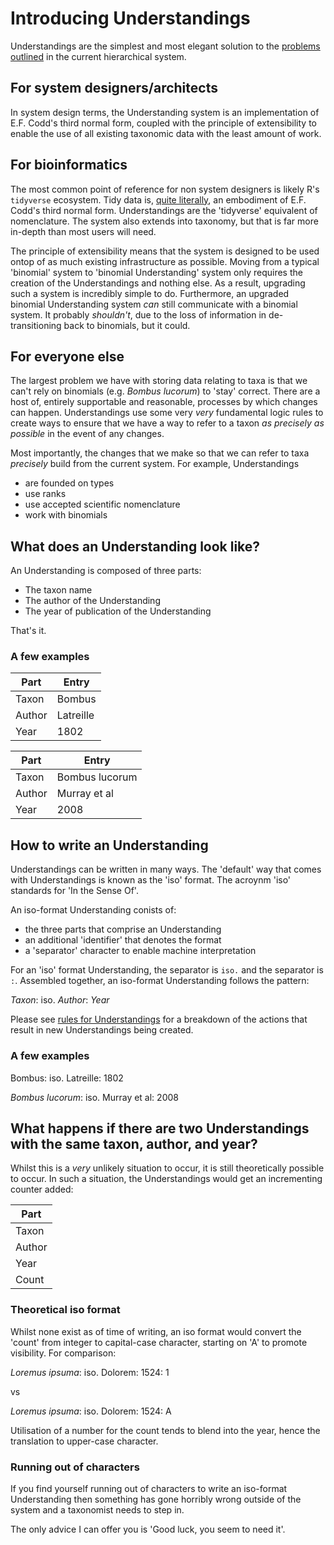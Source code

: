 # Introducing Understandings
Understandings are the simplest and most elegant solution to the [problems outlined](./heirarchical_linnaean.md) in the current hierarchical system.

## For system designers/architects
In system design terms, the Understanding system is an implementation of E.F. Codd's third normal form, coupled with the principle of extensibility to enable the use of all existing taxonomic data with the least amount of work.

## For bioinformatics
The most common point of reference for non system designers is likely R's `tidyverse` ecosystem. Tidy data is, [quite literally](https://tidyr.tidyverse.org/articles/tidy-data.html), an embodiment of E.F. Codd's third normal form. Understandings are the 'tidyverse' equivalent of nomenclature. The system also extends into taxonomy, but that is far more in-depth than most users will need.

The principle of extensibility means that the system is designed to be used ontop of as much existing infrastructure as possible. Moving from a typical 'binomial' system to 'binomial Understanding' system only requires the creation of the Understandings and nothing else. As a result, upgrading such a system is incredibly simple to do. Furthermore, an upgraded binomial Understanding system *can* still communicate with a binomial system. It probably *shouldn't*, due to the loss of information in de-transitioning back to binomials, but it could.

## For everyone else
The largest problem we have with storing data relating to taxa is that we can't rely on binomials (e.g. *Bombus lucorum*) to 'stay' correct. There are a host of, entirely supportable and reasonable, processes by which changes can happen. Understandings use some very *very* fundamental logic rules to create ways to ensure that we have a way to refer to a taxon *as precisely as possible* in the event of any changes.

Most importantly, the changes that we make so that we can refer to taxa *precisely* build from the current system. For example, Understandings

- are founded on types
- use ranks
- use accepted scientific nomenclature
- work with binomials

## What does an Understanding look like?
An Understanding is composed of three parts:
- The taxon name
- The author of the Understanding
- The year of publication of the Understanding

That's it.

### A few examples
|Part|Entry|
|---|---|
|Taxon|Bombus|
|Author|Latreille|
|Year|1802|

|Part|Entry|
|---|---|
|Taxon|Bombus lucorum|
|Author|Murray et al|
|Year|2008|

## How to write an Understanding
Understandings can be written in many ways. The 'default' way that comes with Understandings is known as the 'iso' format. The acroynm 'iso' standards for 'In the Sense Of'.

An iso-format Understanding conists of:
- the three parts that comprise an Understanding
- an additional 'identifier' that denotes the format
- a 'separator' character to enable machine interpretation

For an 'iso' format Understanding, the separator is `iso.` and the separator is `:`. Assembled together, an iso-format Understanding follows the pattern:

*Taxon*: iso. *Author*: *Year*

Please see [rules for Understandings](./Rules%20for%20Understandings.md) for a breakdown of the actions that result in new Understandings being created.

### A few examples
Bombus: iso. Latreille: 1802

*Bombus lucorum*: iso. Murray et al: 2008

## What happens if there are two Understandings with the same taxon, author, and year?
Whilst this is a *very* unlikely situation to occur, it is still theoretically possible to occur. In such a situation, the Understandings would get an incrementing counter added:

|Part|
|---|
|Taxon|
|Author|
|Year|
|Count|

### Theoretical iso format
Whilst none exist as of time of writing, an iso format would convert the 'count' from integer to capital-case character, starting on 'A' to promote visibility. For comparison:

*Loremus ipsuma*: iso. Dolorem: 1524: 1

vs

*Loremus ipsuma*: iso. Dolorem: 1524: A

Utilisation of a number for the count tends to blend into the year, hence the translation to upper-case character.

### Running out of characters
If you find yourself running out of characters to write an iso-format Understanding then something has gone horribly wrong outside of the system and a taxonomist needs to step in.

The only advice I can offer you is 'Good luck, you seem to need it'.